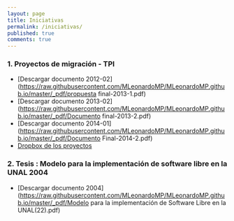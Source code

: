 ```yaml
---
layout: page
title: Iniciativas
permalink: /iniciativas/
published: true
comments: true
---
```

### 1. Proyectos de migración - TPI

* [Descargar documento 2012-02](https://raw.githubusercontent.com/MLeonardoMP/MLeonardoMP.github.io/master/_pdf/propuesta final-2013-1.pdf)
* [Descargar documento 2013-02](https://raw.githubusercontent.com/MLeonardoMP/MLeonardoMP.github.io/master/_pdf/Documento final-2013-2.pdf)
* [Descargar documento 2014-01](https://raw.githubusercontent.com/MLeonardoMP/MLeonardoMP.github.io/master/_pdf/Documento Final-2014-2.pdf)
* [Dropbox de los proyectos](https://www.dropbox.com/sh/c0019vxcx5zy9m2/AACbkmLpGMWE_zC9iTUQaecYa?dl=0)

### 2. Tesis : Modelo para la implementación de software libre en la UNAL 2004

* [Descargar documento 2004](https://raw.githubusercontent.com/MLeonardoMP/MLeonardoMP.github.io/master/_pdf/Modelo para la implementación de Software Libre en la UNAL(22).pdf)

